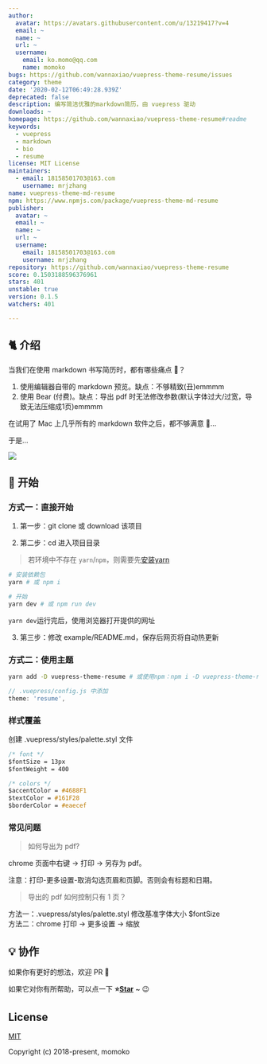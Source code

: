 ```yaml
---
author:
  avatar: https://avatars.githubusercontent.com/u/13219417?v=4
  email: ~
  name: ~
  url: ~
  username:
    email: ko.momo@qq.com
    name: momoko
bugs: https://github.com/wannaxiao/vuepress-theme-resume/issues
category: theme
date: '2020-02-12T06:49:28.939Z'
deprecated: false
description: 编写简洁优雅的markdown简历，由 vuepress 驱动
downloads: ~
homepage: https://github.com/wannaxiao/vuepress-theme-resume#readme
keywords:
  - vuepress
  - markdown
  - bio
  - resume
license: MIT License
maintainers:
  - email: 18158501703@163.com
    username: mrjzhang
name: vuepress-theme-md-resume
npm: https://www.npmjs.com/package/vuepress-theme-md-resume
publisher:
  avatar: ~
  email: ~
  name: ~
  url: ~
  username:
    email: 18158501703@163.com
    username: mrjzhang
repository: https://github.com/wannaxiao/vuepress-theme-resume
score: 0.1503188596376961
stars: 401
unstable: true
version: 0.1.5
watchers: 401

---
```


## 🐈 介绍

当我们在使用 markdown 书写简历时，都有哪些痛点 🤒？

1.  使用编辑器自带的 markdown 预览。缺点：不够精致(丑)emmmm
2.  使用 Bear (付费)。缺点：导出 pdf 时无法修改参数(默认字体过大/过宽，导致无法压缩成1页)emmmm

在试用了 Mac 上几乎所有的 markdown 软件之后，都不够满意 🤕...

于是...

![](imgs/eg.jpg)

## 🚀 开始

### 方式一：直接开始

1.  第一步：git clone 或 download 该项目

2.  第二步：cd 进入项目目录

> 若环境中不存在 `yarn`/`npm`，则需要先[安装yarn](https://yarnpkg.com/zh-Hans/docs/install)

```bash
# 安装依赖包
yarn # 或 npm i

# 开始
yarn dev # 或 npm run dev
```

`yarn dev`运行完后，使用浏览器打开提供的网址

3.  第三步：修改 example/README.md，保存后网页将自动热更新

### 方式二：使用主题

```bash
yarn add -D vuepress-theme-resume # 或使用npm：npm i -D vuepress-theme-resume
```

```js
// .vuepress/config.js 中添加
theme: 'resume',
```

### 样式覆盖

创建 .vuepress/styles/palette.styl 文件

```css
/* font */
$fontSize = 13px
$fontWeight = 400

/* colors */
$accentColor = #4688F1
$textColor = #161F28
$borderColor = #eaecef
```

### 常见问题

> 如何导出为 pdf?

chrome 页面中右键 -> 打印 -> 另存为 pdf。

注意：打印-更多设置-取消勾选页眉和页脚。否则会有标题和日期。

> 导出的 pdf 如何控制只有 1 页？

方法一：.vuepress/styles/palette.styl 修改基准字体大小 $fontSize <br>
方法二：chrome 打印 -> 更多设置 -> 缩放

## 💡 协作

如果你有更好的想法，欢迎 PR 👏

如果它对你有所帮助，可以点一下 <b>⭐️<a href="#">Star</a></b> ~ 😉

## License

[MIT](http://opensource.org/licenses/MIT)

Copyright (c) 2018-present, momoko
